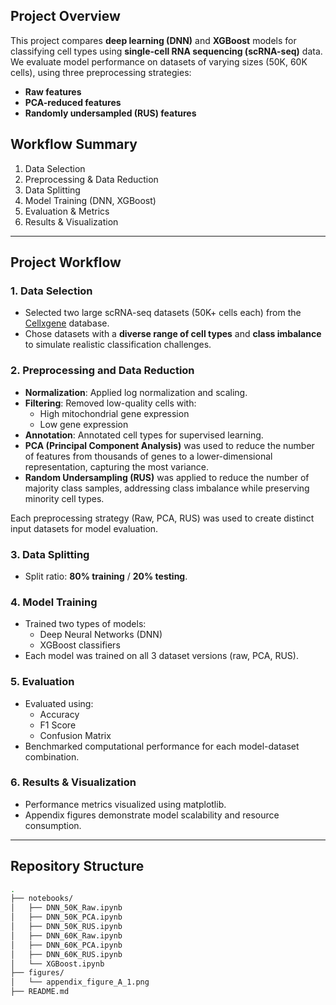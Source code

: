 ##  Project Overview

This project compares **deep learning (DNN)** and **XGBoost** models for classifying cell types using **single-cell RNA sequencing (scRNA-seq)** data. We evaluate model performance on datasets of varying sizes (50K, 60K cells), using three preprocessing strategies:  
- **Raw features**  
- **PCA-reduced features**  
- **Randomly undersampled (RUS) features**

## Workflow Summary
1. Data Selection  
2. Preprocessing & Data Reduction 
3. Data Splitting  
4. Model Training (DNN, XGBoost)  
5. Evaluation & Metrics  
6. Results & Visualization



---

## Project Workflow

### 1. Data Selection 
- Selected two large scRNA-seq datasets (50K+ cells each) from the [Cellxgene](https://cellxgene.cziscience.com/) database.
- Chose datasets with a **diverse range of cell types** and **class imbalance** to simulate realistic classification challenges.

### 2. Preprocessing and Data Reduction
- **Normalization**: Applied log normalization and scaling.
- **Filtering**: Removed low-quality cells with:
  - High mitochondrial gene expression
  - Low gene expression 
- **Annotation**: Annotated cell types for supervised learning.
- **PCA (Principal Component Analysis)** was used to reduce the number of features from thousands of genes to a lower-dimensional representation, capturing the most variance.
- **Random Undersampling (RUS)** was applied to reduce the number of majority class samples, addressing class imbalance while preserving minority cell types.

Each preprocessing strategy (Raw, PCA, RUS) was used to create distinct input datasets for model evaluation.


### 3. Data Splitting
- Split ratio: **80% training** / **20% testing**.

### 4. Model Training
- Trained two types of models:
  - Deep Neural Networks (DNN)
  - XGBoost classifiers
- Each model was trained on all 3 dataset versions (raw, PCA, RUS).

### 5. Evaluation
- Evaluated using:
  - Accuracy
  - F1 Score
  - Confusion Matrix
- Benchmarked computational performance for each model-dataset combination.

### 6. Results & Visualization
- Performance metrics visualized using matplotlib.
- Appendix figures demonstrate model scalability and resource consumption.

---

##  Repository Structure

```bash
.
├── notebooks/
│   ├── DNN_50K_Raw.ipynb
│   ├── DNN_50K_PCA.ipynb
│   ├── DNN_50K_RUS.ipynb
│   ├── DNN_60K_Raw.ipynb
│   ├── DNN_60K_PCA.ipynb
│   ├── DNN_60K_RUS.ipynb
│   └── XGBoost.ipynb
├── figures/
│   └── appendix_figure_A_1.png
├── README.md
